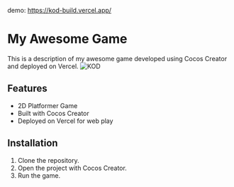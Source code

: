 demo:
https://kod-build.vercel.app/
# My Awesome Game

This is a description of my awesome game developed using Cocos Creator and deployed on Vercel.
![KOD](https://github.com/user-attachments/assets/484c14e1-5587-46c0-9fe9-3fdc58abc47f)

## Features
- 2D Platformer Game
- Built with Cocos Creator
- Deployed on Vercel for web play

## Installation
1. Clone the repository.
2. Open the project with Cocos Creator.
3. Run the game.

